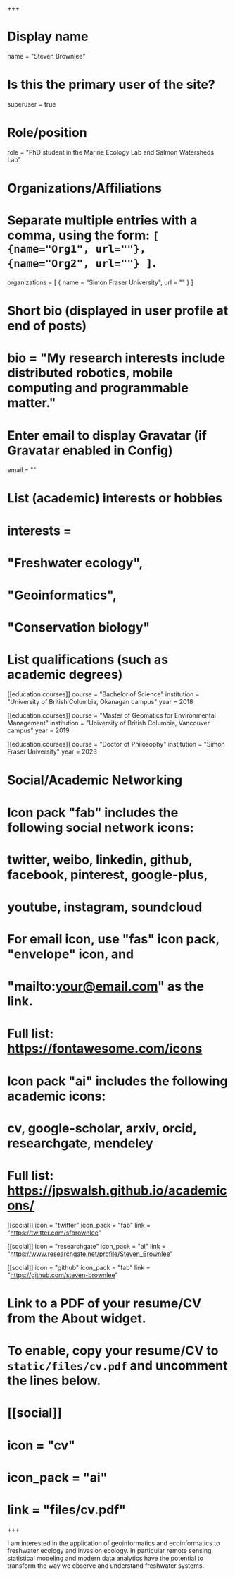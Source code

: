 +++
# Display name
name = "Steven Brownlee"

# Is this the primary user of the site?
superuser = true

# Role/position
role = "PhD student in the Marine Ecology Lab and Salmon Watersheds Lab"

# Organizations/Affiliations
#   Separate multiple entries with a comma, using the form: `[ {name="Org1", url=""}, {name="Org2", url=""} ]`.
organizations = [ { name = "Simon Fraser University", url = "" } ]

# Short bio (displayed in user profile at end of posts)
# bio = "My research interests include distributed robotics, mobile computing and programmable matter."

# Enter email to display Gravatar (if Gravatar enabled in Config)
email = ""

# List (academic) interests or hobbies
# interests = 
  # "Freshwater ecology",
  # "Geoinformatics",
  # "Conservation biology"


# List qualifications (such as academic degrees)
[[education.courses]]
  course = "Bachelor of Science"
  institution = "University of British Columbia, Okanagan campus"
  year = 2018

[[education.courses]]
  course = "Master of Geomatics for Environmental Management"
  institution = "University of British Columbia, Vancouver campus"
  year = 2019
  
[[education.courses]]
  course = "Doctor of Philosophy"
  institution = "Simon Fraser University"
  year = 2023


# Social/Academic Networking
#
# Icon pack "fab" includes the following social network icons:
#
#   twitter, weibo, linkedin, github, facebook, pinterest, google-plus,
#   youtube, instagram, soundcloud
#
#   For email icon, use "fas" icon pack, "envelope" icon, and
#   "mailto:your@email.com" as the link.
#
#   Full list: https://fontawesome.com/icons
#
# Icon pack "ai" includes the following academic icons:
#
#   cv, google-scholar, arxiv, orcid, researchgate, mendeley
#
#   Full list: https://jpswalsh.github.io/academicons/

[[social]]
  icon = "twitter"
  icon_pack = "fab"
  link = "https://twitter.com/sfbrownlee"

[[social]]
  icon = "researchgate"
  icon_pack = "ai"
  link = "https://www.researchgate.net/profile/Steven_Brownlee"

[[social]]
  icon = "github"
  icon_pack = "fab"
  link = "https://github.com/steven-brownlee"

# Link to a PDF of your resume/CV from the About widget.
# To enable, copy your resume/CV to `static/files/cv.pdf` and uncomment the lines below.
# [[social]]
#   icon = "cv"
#   icon_pack = "ai"
#   link = "files/cv.pdf"

+++

I am interested in the application of geoinformatics and ecoinformatics to freshwater ecology and invasion ecology. In particular remote sensing, statistical modeling and modern data analytics have the potential to transform the way we observe and understand freshwater systems.

